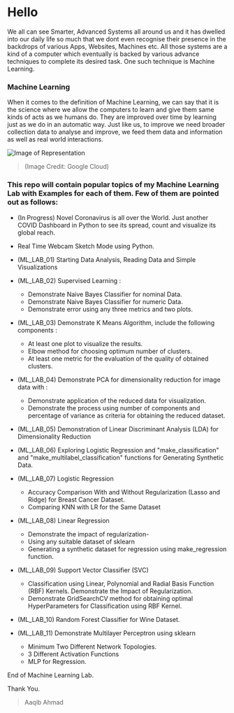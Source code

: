# Hello
We all can see Smarter, Advanced Systems all around us and it has dwelled into our daily life so much that we dont even recognise their presence in the backdrops of various Apps, Websites, Machines etc. All those systems are a kind of a computer which eventually is backed by various advance techniques to complete its desired task. One such technique is Machine Learning.

### Machine Learning 
When it comes to the definition of Machine Learning, we can say that it is the science where we allow the computers to learn and give them same kinds of acts as we humans do. They are improved over time by learning just as we do in an automatic way. Just like us, to improve we need broader collection data to analyse and improve, we feed them data and information as well as real world interactions. 

![Image of Representation](https://storage.googleapis.com/buildcms.google.com.a.appspot.com/images/Theory-Reality.height-380.png)
> (Image Credit: Google Cloud)

### This repo will contain popular topics of my Machine Learning Lab with Examples for each of them. Few of them are pointed out as follows:
- (In Progress) Novel Coronavirus is all over the World. Just another COVID Dashboard in Python to see its spread, count and visualize its global reach.
- Real Time Webcam Sketch Mode using Python.
- (ML_LAB_01) Starting Data Analysis, Reading Data and Simple Visualizations
- (ML_LAB_02) Supervised Learning :
  - Demonstrate Naive Bayes Classifier for nominal Data.
  - Demonstrate Naive Bayes Classifier for numeric Data.
  - Demonstrate error using any three metrics and two plots.
- (ML_LAB_03) Demonstrate K Means Algorithm, include the following components : 
  - At least one plot to visualize the results. 
  - Elbow method for choosing optimum number of clusters.
  - At least one metric for the evaluation of the quality of obtained clusters.
- (ML_LAB_04) Demonstrate PCA for dimensionality reduction for image data with :
  - Demonstrate application of the reduced data for visualization.
  - Demonstrate the process using number of components and percentage of variance as criteria for obtaining the reduced dataset.
- (ML_LAB_05) Demonstration of Linear Discriminant Analysis (LDA) for Dimensionality Reduction
- (ML_LAB_06) Exploring Logistic Regression and "make_classification" and "make_multilabel_classification" functions for Generating Synthetic Data.
- (ML_LAB_07) Logistic Regression 
  - Accuracy Comparison With and Without Regularization (Lasso and Ridge) for Breast Cancer Dataset.
  - Comparing KNN with LR for the Same Dataset
  
- (ML_LAB_08) Linear Regression
  - Demonstrate the impact of regularization-
  - Using any suitable dataset of sklearn
  - Generating a synthetic dataset for regression using make_regression function.

- (ML_LAB_09) Support Vector Classifier (SVC)
  - Classification using Linear, Polynomial and Radial Basis Function (RBF) Kernels. Demonstrate the Impact of Regularization.
  - Demonstrate GridSearchCV method for obtaining optimal HyperParameters for Classification using RBF Kernel.
 
- (ML_LAB_10) Random Forest Classifier for Wine Dataset.

- (ML_LAB_11) Demonstrate Multilayer Perceptron using sklearn
  - Minimum Two Different Network Topologies.
  - 3 Different Activation Functions
  - MLP for Regression.
  
 End of Machine Learning Lab.
 
 Thank You.
 
 


 > Aaqib Ahmad  
